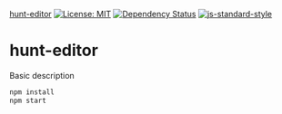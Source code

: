 
[hunt-editor](https://matt.styles.github.io/hunt-editor)
[![License: MIT](https://img.shields.io/badge/License-MIT-yellow.svg)](https://opensource.org/licenses/MIT)
[![Dependency Status](https://david-dm.org/matt.styles/hunt-editor.svg)](https://david-dm.org/matt.styles/hunt-editor)
[![js-standard-style](https://img.shields.io/badge/code%20style-standard-brightgreen.svg)](http://standardjs.com/)

# hunt-editor

Basic description

```sh
npm install
npm start
```
